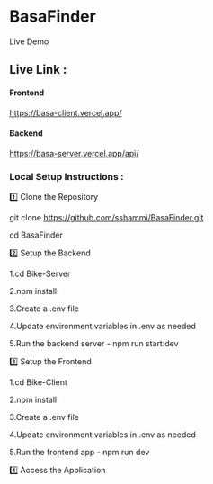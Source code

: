 # BasaFinder

Live Demo

## Live Link :
#### Frontend
https://basa-client.vercel.app/
#### Backend
https://basa-server.vercel.app/api/

### Local Setup Instructions :

1️⃣ Clone the Repository

git clone https://github.com/sshammi/BasaFinder.git

cd BasaFinder

2️⃣ Setup the Backend

1.cd Bike-Server

2.npm install

3.Create a .env file

4.Update environment variables in .env as needed

5.Run the backend server -
 npm run start:dev

3️⃣ Setup the Frontend

1.cd Bike-Client

2.npm install

3.Create a .env file

4.Update environment variables in .env as needed

5.Run the frontend app -
npm run dev

4️⃣ Access the Application
